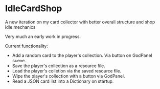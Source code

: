 # IdleCardShop
 A new iteration on my card collector with better overall structure and shop idle mechanics

Very much an early work in progress.

Current functionality:
<ul>
 <li>Add a random card to the player's collection. Via button on GodPanel scene.</li>
 <li>Save the player's collection as a resource file.</li>
 <li>Load the player's colletion via the saved resource file.</li>
 <li>Wipe the player's collection with a button via GodPanel.</li>
 <li>Read a JSON card list into a Dictionary on startup.</li>
</ul>
